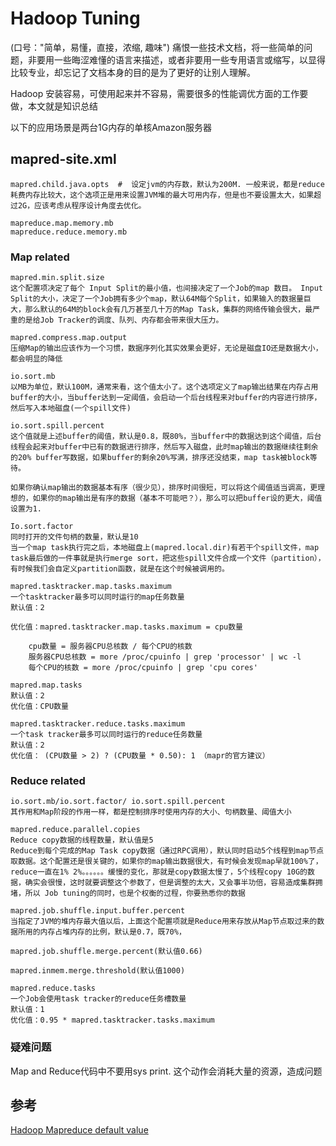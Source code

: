 # Hadoop Tuning
(口号："简单，易懂，直接，浓缩, 趣味") 痛恨一些技术文档，将一些简单的问题，非要用一些晦涩难懂的语言来描述，或者非要用一些专用语言或缩写，以显得比较专业，却忘记了文档本身的目的是为了更好的让别人理解。

Hadoop 安装容易，可使用起来并不容易，需要很多的性能调优方面的工作要做，本文就是知识总结


以下的应用场景是两台1G内存的单核Amazon服务器

## mapred-site.xml

	mapred.child.java.opts  #  设定jvm的内存数，默认为200M. 一般来说，都是reduce耗费内存比较大，这个选项正是用来设置JVM堆的最大可用内存，但是也不要设置太大，如果超过2G，应该考虑从程序设计角度去优化。

	mapreduce.map.memory.mb
	mapreduce.reduce.memory.mb


### Map related

	mapred.min.split.size     
	这个配置项决定了每个 Input Split的最小值，也间接决定了一个Job的map 数目。 Input Split的大小，决定了一个Job拥有多少个map，默认64M每个Split，如果输入的数据量巨大，那么默认的64M的block会有几万甚至几十万的Map Task，集群的网络传输会很大，最严重的是给Job Tracker的调度、队列、内存都会带来很大压力。  

	mapred.compress.map.output     
	压缩Map的输出应该作为一个习惯，数据序列化其实效果会更好，无论是磁盘IO还是数据大小，都会明显的降低

	io.sort.mb     
	以MB为单位，默认100M，通常来看，这个值太小了。这个选项定义了map输出结果在内存占用buffer的大小，当buffer达到一定阈值，会启动一个后台线程来对buffer的内容进行排序，然后写入本地磁盘(一个spill文件)

	io.sort.spill.percent    
	这个值就是上述buffer的阈值，默认是0.8，既80%，当buffer中的数据达到这个阈值，后台线程会起来对buffer中已有的数据进行排序，然后写入磁盘，此时map输出的数据继续往剩余的20% buffer写数据，如果buffer的剩余20%写满，排序还没结束，map task被block等待。

	如果你确认map输出的数据基本有序（很少见），排序时间很短，可以将这个阈值适当调高，更理想的，如果你的map输出是有序的数据（基本不可能吧？），那么可以把buffer设的更大，阈值设置为1.

	Io.sort.factor     
	同时打开的文件句柄的数量，默认是10    
	当一个map task执行完之后，本地磁盘上(mapred.local.dir)有若干个spill文件，map task最后做的一件事就是执行merge sort，把这些spill文件合成一个文件（partition），有时候我们会自定义partition函数，就是在这个时候被调用的。

	mapred.tasktracker.map.tasks.maximum
	一个tasktracker最多可以同时运行的map任务数量   
	默认值：2

	优化值：mapred.tasktracker.map.tasks.maximum = cpu数量   

		cpu数量 = 服务器CPU总核数 / 每个CPU的核数   
		服务器CPU总核数 = more /proc/cpuinfo | grep 'processor' | wc -l   
		每个CPU的核数 = more /proc/cpuinfo | grep 'cpu cores'  

	mapred.map.tasks     
	默认值：2   
	优化值：CPU数量   

	mapred.tasktracker.reduce.tasks.maximum  
	一个task tracker最多可以同时运行的reduce任务数量
	默认值：2    
	优化值： (CPU数量 > 2) ? (CPU数量 * 0.50): 1 （mapr的官方建议）  


### Reduce related

	io.sort.mb/io.sort.factor/ io.sort.spill.percent     
	其作用和Map阶段的作用一样，都是控制排序时使用内存的大小、句柄数量、阈值大小

	mapred.reduce.parallel.copies    
	Reduce copy数据的线程数量，默认值是5
	Reduce到每个完成的Map Task copy数据（通过RPC调用），默认同时启动5个线程到map节点取数据。这个配置还是很关键的，如果你的map输出数据很大，有时候会发现map早就100%了，reduce一直在1% 2%。。。。。。缓慢的变化，那就是copy数据太慢了，5个线程copy 10G的数据，确实会很慢，这时就要调整这个参数了，但是调整的太大，又会事半功倍，容易造成集群拥堵，所以 Job tuning的同时，也是个权衡的过程，你要熟悉你的数据

	mapred.job.shuffle.input.buffer.percent
	当指定了JVM的堆内存最大值以后，上面这个配置项就是Reduce用来存放从Map节点取过来的数据所用的内存占堆内存的比例，默认是0.7，既70%，

	mapred.job.shuffle.merge.percent(默认值0.66)

	mapred.inmem.merge.threshold(默认值1000)

	mapred.reduce.tasks   
	一个Job会使用task tracker的reduce任务槽数量
	默认值：1
	优化值：0.95 * mapred.tasktracker.tasks.maximum


### 疑难问题

Map and Reduce代码中不要用sys print. 这个动作会消耗大量的资源，造成问题

## 参考

[Hadoop Mapreduce default value](http://hadoop.apache.org/common/docs/r0.20.205.0/mapred-default.html)